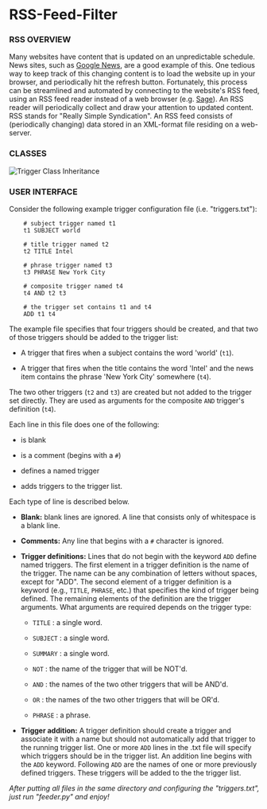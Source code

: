 # RSS-Feed-Filter
### RSS OVERVIEW
Many websites have content that is updated on an unpredictable schedule. News sites, such as [Google News](http://news.google.com/), are a good example of this. One tedious way to keep track of this changing content is to load the website up in your browser, and periodically hit the refresh button. Fortunately, this process can be streamlined and automated by connecting to the website's RSS feed, using an RSS feed reader instead of a web browser (e.g. [Sage](https://addons.mozilla.org/en-US/firefox/addon/sage/)). An RSS reader will periodically collect and draw your attention to updated content. RSS stands for "Really Simple Syndication". An RSS feed consists of (periodically changing) data stored in an XML-format file residing on a web-server.

### CLASSES
![Trigger Class Inheritance](http://res.cloudinary.com/dijvrdblg/image/upload/v1474087411/cesitli/files_ps06_files_trigger_inheritance_large.png)

### USER INTERFACE
Consider the following example trigger configuration file (i.e. "triggers.txt"):

        # subject trigger named t1
        t1 SUBJECT world

        # title trigger named t2
        t2 TITLE Intel

        # phrase trigger named t3
        t3 PHRASE New York City

        # composite trigger named t4
        t4 AND t2 t3

        # the trigger set contains t1 and t4
        ADD t1 t4
The example file specifies that four triggers should be created, and that two of those triggers should be added to the trigger list:

- A trigger that fires when a subject contains the word 'world' (`t1`).

- A trigger that fires when the title contains the word 'Intel' and the news item contains the phrase 'New York City' somewhere (`t4`).

The two other triggers (`t2` and `t3`) are created but not added to the trigger set directly. They are used as arguments for the composite `AND` trigger's definition (`t4`).

Each line in this file does one of the following:

- is blank

- is a comment (begins with a `#`)

- defines a named trigger

- adds triggers to the trigger list.

Each type of line is described below.

- **Blank:** blank lines are ignored. A line that consists only of whitespace is a blank line.

- **Comments:** Any line that begins with a `#` character is ignored.

- **Trigger definitions:** Lines that do not begin with the keyword `ADD` define named triggers. The first element in a trigger definition is the name of the trigger. The name can be any combination of letters without spaces, except for "ADD". The second element of a trigger definition is a keyword (e.g., `TITLE`, `PHRASE`, etc.) that specifies the kind of trigger being defined. The remaining elements of the definition are the trigger arguments. What arguments are required depends on the trigger type:

  - `TITLE` : a single word.

  - `SUBJECT` : a single word.

  - `SUMMARY` : a single word.

  - `NOT` : the name of the trigger that will be NOT'd.

  - `AND` : the names of the two other triggers that will be AND'd.

  - `OR` : the names of the two other triggers that will be OR'd.

  - `PHRASE` : a phrase.

- **Trigger addition:** A trigger definition should create a trigger and associate it with a name but should not automatically add that trigger to the running trigger list. One or more `ADD` lines in the .txt file will specify which triggers should be in the trigger list. An addition line begins with the `ADD` keyword. Following `ADD` are the names of one or more previously defined triggers. These triggers will be added to the the trigger list.  

*After putting all files in the same directory and configuring the "triggers.txt", just run "feeder.py" and enjoy!*
